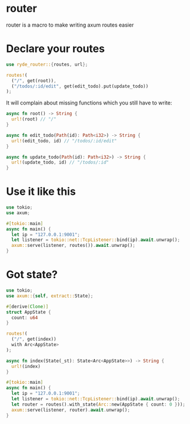# router

router is a macro to make writing axum routes easier

# Declare your routes

```rust
use ryde_router::{routes, url};

routes!(
  ("/", get(root)),
  ("/todos/:id/edit", get(edit_todo).put(update_todo))
);
```

It will complain about missing functions which you still have to write:

```rust
async fn root() -> String {
  url!(root) // "/"
}

async fn edit_todo(Path(id): Path<i32>) -> String {
  url!(edit_todo, id) // "/todos/:id/edit"
}

async fn update_todo(Path(id): Path<i32>) -> String {
  url!(update_todo, id) // "/todos/:id"
}
```

# Use it like this

```rust
use tokio;
use axum;

#[tokio::main]
async fn main() {
  let ip = "127.0.0.1:9001";
  let listener = tokio::net::TcpListener::bind(ip).await.unwrap();
  axum::serve(listener, routes()).await.unwrap();
}
```

# Got state?

```rust
use tokio;
use axum::{self, extract::State};

#[derive(Clone)]
struct AppState {
  count: u64
}

routes!(
  ("/", get(index))
  with Arc<AppState>
);

async fn index(State(_st): State<Arc<AppState>>) -> String {
  url!(index)
}

#[tokio::main]
async fn main() {
  let ip = "127.0.0.1:9001";
  let listener = tokio::net::TcpListener::bind(ip).await.unwrap();
  let router = routes().with_state(Arc::new(AppState { count: 0 }));
  axum::serve(listener, router).await.unwrap();
}
```
